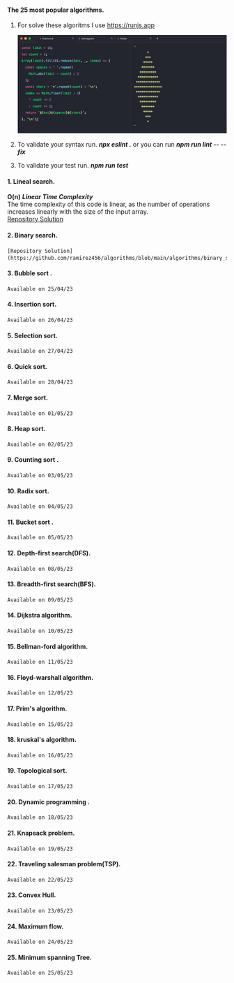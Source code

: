 #### The 25 most popular algorithms.
1. For solve these algoritms I use https://runjs.app
 
    ![run js](https://github.com/ramirez456/algorithms/blob/main/software.png?raw=true)

2. To validate your syntax run.
    ***npx eslint .***
    or you can run 
    ***npm run lint -- --fix***
3. To validate your test run.
    ***npm run test***

#### 1. Lineal search.
    
__O(n)__  ***Linear Time Complexity*** <br/>
    The time complexity of this code is linear, as the number of operations increases linearly with the size of the input array.<br/>
[Repository Solution](https://github.com/ramirez456/algorithms/blob/main/algorithms/lineal_search.ts)

#### 2. Binary search.
    [Repository Solution](https://github.com/ramirez456/algorithms/blob/main/algorithms/binary_search.ts) 
#### 3. Bubble sort .
    Available on 25/04/23
#### 4. Insertion sort.
    Available on 26/04/23
#### 5. Selection sort.
    Available on 27/04/23
#### 6. Quick sort.
    Available on 28/04/23
#### 7. Merge sort.
    Available on 01/05/23
#### 8. Heap sort.
    Available on 02/05/23
#### 9. Counting sort .
    Available on 03/05/23
#### 10. Radix sort.
    Available on 04/05/23
#### 11. Bucket sort .
    Available on 05/05/23
#### 12. Depth-first search(DFS).
    Available on 08/05/23
#### 13. Breadth-first search(BFS).
    Available on 09/05/23
#### 14. Dijkstra algorithm.
    Available on 10/05/23
#### 15. Bellman-ford algorithm.
    Available on 11/05/23
#### 16. Floyd-warshall algorithm.
    Available on 12/05/23
#### 17. Prim's algorithm.
    Available on 15/05/23
#### 18. kruskal's algorithm.
    Available on 16/05/23
#### 19. Topological sort.
    Available on 17/05/23
#### 20. Dynamic programming .
    Available on 18/05/23
#### 21. Knapsack problem.
    Available on 19/05/23
#### 22. Traveling salesman problem(TSP).
    Available on 22/05/23
#### 23. Convex  Hull.
    Available on 23/05/23
#### 24. Maximum flow.
    Available on 24/05/23
#### 25. Minimum spanning Tree.
    Available on 25/05/23

